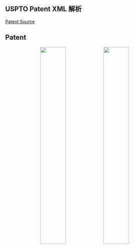 ## USPTO Patent XML 解析

[Patent Source](https://bulkdata.uspto.gov/)

## Patent
<center class="half">
<img width="40%" height="40%" src="https://github.com/a10423006/USPTO_patent_parser/blob/master/image/patent.jpg"><img width="40%" height="40%" src="https://github.com/a10423006/USPTO_patent_parser/blob/master/image/xml.jpg">
</center>

